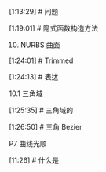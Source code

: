 

[1:13:29] # 问题     

    


[1:19:01] # 隐式函数构造方法    

  
10. NURBS 曲面   


[1:24:01] # Trimmed     




[1:24:13] # 表达     




10.1 三角域    

[1:25:35] # 三角域的     



[1:26:50] # 三角 Bezier    

   


P7 曲线光顺    

[11:26] # 什么是    

     